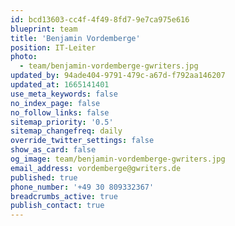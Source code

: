 ```yaml
---
id: bcd13603-cc4f-4f49-8fd7-9e7ca975e616
blueprint: team
title: 'Benjamin Vordemberge'
position: IT-Leiter
photo:
  - team/benjamin-vordemberge-gwriters.jpg
updated_by: 94ade404-9791-479c-a67d-f792aa146207
updated_at: 1665141401
use_meta_keywords: false
no_index_page: false
no_follow_links: false
sitemap_priority: '0.5'
sitemap_changefreq: daily
override_twitter_settings: false
show_as_card: false
og_image: team/benjamin-vordemberge-gwriters.jpg
email_address: vordemberge@gwriters.de
published: true
phone_number: '+49 30 809332367'
breadcrumbs_active: true
publish_contact: true
---
```

